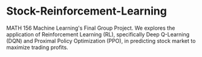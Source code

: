 # Stock-Reinforcement-Learning

MATH 156 Machine Learning's Final Group Project. We explores the application of Reinforcement Learning (RL), specifically Deep Q-Learning (DQN) and Proximal Policy Optimization (PPO), in predicting stock market to maximize trading profits. 
